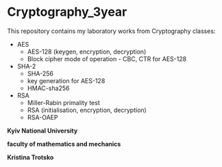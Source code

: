 # Cryptography_3year
This repository contains my laboratory works from Cryptography classes:
- AES
  - AES-128 (keygen, encryption, decryption)
  - Block cipher mode of operation - CBC, CTR for AES-128
- SHA-2
  - SHA-256
  - key generation for AES-128
  - HMAC-sha256
- RSA
  - Miller-Rabin primality test
  - RSA (initialisation, encryption, decryption)
  - RSA-OAEP




**Kyiv National University**

**faculty of mathematics and mechanics**

**Kristina Trotsko**
